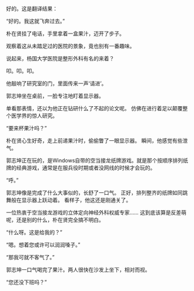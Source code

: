 好的。这是翻译结果：

“好的。我这就飞奔过去。”

朴在贤挂了电话，手里拿着一盒果汁，迈开了步子。

观察着这从未踏足过的医院的景象，竟也别有一番趣味。

说起来，杨国大学医院是整形外科有名的来着？

叩。叩。叩。

他敲响了研究室的门，里面传来一声‘请进’。

郭志坤坐在桌前，一脸专注地盯着显示器。

单看那表情，还以为他正在钻研什么了不起的论文呢。
仿佛在进行着足以颠覆整个医学界的惊人研究。

“要来杯果汁吗？”

朴在贤心生好奇，走上前递果汁时，偷偷瞥了一眼显示器。
瞬间，他感觉有些泄气。

郭志坤正在玩的，是Windows自带的空当接龙纸牌游戏。就是那个按顺序排列纸牌的经典游戏，通常是在服兵役时期或者没网线的时候才会玩的。

“呼。”

郭志坤像是完成了什么大事似的，长舒了一口气。
正好，排列整齐的纸牌如同跳舞般在显示器上跃动着。
看样子，他这还是刚通关了。

一位热衷于空当接龙游戏的立体定向神经外科权威专家……
这到底该算是反差萌呢，还是别的什么，朴在贤完全搞不明白。

“什么呀。这是给我的？”

“嗯。想着您或许可以润润嗓子。”

“那我可就不客气了。”

郭志坤一口气喝完了果汁。两人很快在沙发上坐下，相对而视。

“您还没下班吗？”